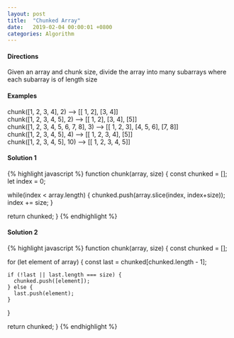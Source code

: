 ```yaml
---
layout: post
title:  "Chunked Array"
date:   2019-02-04 00:00:01 +0800
categories: Algorithm
---
```



#### Directions
Given an array and chunk size, divide the array into many subarrays where each subarray is of length size

#### Examples
chunk([1, 2, 3, 4], 2) --> [[ 1, 2], [3, 4]] <br/>
chunk([1, 2, 3, 4, 5], 2) --> [[ 1, 2], [3, 4], [5]] <br/>
chunk([1, 2, 3, 4, 5, 6, 7, 8], 3) --> [[ 1, 2, 3], [4, 5, 6], [7, 8]] <br/>
chunk([1, 2, 3, 4, 5], 4) --> [[ 1, 2, 3, 4], [5]] <br/>
chunk([1, 2, 3, 4, 5], 10) --> [[ 1, 2, 3, 4, 5]] <br/>

#### Solution 1
{% highlight javascript %}
function chunk(array, size) {
  const chunked = [];
  let index = 0;

  while(index < array.length) {
    chunked.push(array.slice(index, index+size));
    index += size;
  }

  return chunked;
}
{% endhighlight %}



#### Solution 2
{% highlight javascript %}
function chunk(array, size) {
  const chunked = [];

  for (let element of array) {
    const last = chunked[chunked.length - 1];

    if (!last || last.length === size) {
      chunked.push([element]);
    } else {
      last.push(element);
    }
  }

  return chunked;
}
{% endhighlight %}

